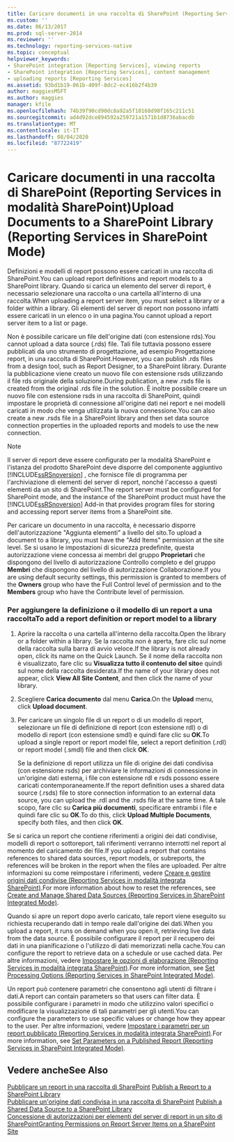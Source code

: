```yaml
---
title: Caricare documenti in una raccolta di SharePoint (Reporting Services in modalità SharePoint) | Microsoft Docs
ms.custom: ''
ms.date: 06/13/2017
ms.prod: sql-server-2014
ms.reviewer: ''
ms.technology: reporting-services-native
ms.topic: conceptual
helpviewer_keywords:
- SharePoint integration [Reporting Services], viewing reports
- SharePoint integration [Reporting Services], content management
- uploading reports [Reporting Services]
ms.assetid: 93bd1b19-061b-409f-8dc2-ec416b2f4b39
author: maggiesMSFT
ms.author: maggies
manager: kfile
ms.openlocfilehash: 74b39f90cd90dc8a92a5f10168d98f165c211c51
ms.sourcegitcommit: ad4d92dce894592a259721a1571b1d8736abacdb
ms.translationtype: MT
ms.contentlocale: it-IT
ms.lasthandoff: 08/04/2020
ms.locfileid: "87722419"
---
```

# <a name="upload-documents-to-a-sharepoint-library-reporting-services-in-sharepoint-mode"></a><span data-ttu-id="f157b-102">Caricare documenti in una raccolta di SharePoint (Reporting Services in modalità SharePoint)</span><span class="sxs-lookup"><span data-stu-id="f157b-102">Upload Documents to a SharePoint Library (Reporting Services in SharePoint Mode)</span></span>
  <span data-ttu-id="f157b-103">Definizioni e modelli di report possono essere caricati in una raccolta di SharePoint.</span><span class="sxs-lookup"><span data-stu-id="f157b-103">You can upload report definitions and report models to a SharePoint library.</span></span> <span data-ttu-id="f157b-104">Quando si carica un elemento del server di report, è necessario selezionare una raccolta o una cartella all'interno di una raccolta.</span><span class="sxs-lookup"><span data-stu-id="f157b-104">When uploading a report server item, you must select a library or a folder within a library.</span></span> <span data-ttu-id="f157b-105">Gli elementi del server di report non possono infatti essere caricati in un elenco o in una pagina.</span><span class="sxs-lookup"><span data-stu-id="f157b-105">You cannot upload a report server item to a list or page.</span></span>  
  
 <span data-ttu-id="f157b-106">Non è possibile caricare un file dell'origine dati (con estensione rds).</span><span class="sxs-lookup"><span data-stu-id="f157b-106">You cannot upload a data source (.rds) file.</span></span> <span data-ttu-id="f157b-107">Tali file tuttavia possono essere pubblicati da uno strumento di progettazione, ad esempio Progettazione report, in una raccolta di SharePoint.</span><span class="sxs-lookup"><span data-stu-id="f157b-107">However, you can publish .rds files from a design tool, such as Report Designer, to a SharePoint library.</span></span> <span data-ttu-id="f157b-108">Durante la pubblicazione viene creato un nuovo file con estensione rsds utilizzando il file rds originale della soluzione.</span><span class="sxs-lookup"><span data-stu-id="f157b-108">During publication, a new .rsds file is created from the original .rds file in the solution.</span></span> <span data-ttu-id="f157b-109">È inoltre possibile creare un nuovo file con estensione rsds in una raccolta di SharePoint, quindi impostare le proprietà di connessione all'origine dati nei report e nei modelli caricati in modo che venga utilizzata la nuova connessione.</span><span class="sxs-lookup"><span data-stu-id="f157b-109">You can also create a new .rsds file in a SharePoint library and then set data source connection properties in the uploaded reports and models to use the new connection.</span></span>  
  
> [!NOTE]  
>  <span data-ttu-id="f157b-110">Il server di report deve essere configurato per la modalità SharePoint e l'istanza del prodotto SharePoint deve disporre del componente aggiuntivo [!INCLUDE[ssRSnoversion](../includes/ssrsnoversion-md.md)] , che fornisce file di programma per l'archiviazione di elementi del server di report, nonché l'accesso a questi elementi da un sito di SharePoint.</span><span class="sxs-lookup"><span data-stu-id="f157b-110">The report server must be configured for SharePoint mode, and the instance of the SharePoint product must have the [!INCLUDE[ssRSnoversion](../includes/ssrsnoversion-md.md)] Add-in that provides program files for storing and accessing report server items from a SharePoint site.</span></span>  
  
 <span data-ttu-id="f157b-111">Per caricare un documento in una raccolta, è necessario disporre dell'autorizzazione "Aggiunta elementi" a livello del sito.</span><span class="sxs-lookup"><span data-stu-id="f157b-111">To upload a document to a library, you must have the "Add Items" permission at the site level.</span></span> <span data-ttu-id="f157b-112">Se si usano le impostazioni di sicurezza predefinite, questa autorizzazione viene concessa ai membri del gruppo **Proprietari** che dispongono del livello di autorizzazione Controllo completo e del gruppo **Membri** che dispongono del livello di autorizzazione Collaborazione.</span><span class="sxs-lookup"><span data-stu-id="f157b-112">If you are using default security settings, this permission is granted to members of the **Owners** group who have the Full Control level of permission and to the **Members** group who have the Contribute level of permission.</span></span>  
  
### <a name="to-add-a-report-definition-or-report-model-to-a-library"></a><span data-ttu-id="f157b-113">Per aggiungere la definizione o il modello di un report a una raccolta</span><span class="sxs-lookup"><span data-stu-id="f157b-113">To add a report definition or report model to a library</span></span>  
  
1.  <span data-ttu-id="f157b-114">Aprire la raccolta o una cartella all'interno della raccolta.</span><span class="sxs-lookup"><span data-stu-id="f157b-114">Open the library or a folder within a library.</span></span> <span data-ttu-id="f157b-115">Se la raccolta non è aperta, fare clic sul nome della raccolta sulla barra di avvio veloce.</span><span class="sxs-lookup"><span data-stu-id="f157b-115">If the library is not already open, click its name on the Quick Launch.</span></span> <span data-ttu-id="f157b-116">Se il nome della raccolta non è visualizzato, fare clic su **Visualizza tutto il contenuto del sito**e quindi sul nome della raccolta desiderata.</span><span class="sxs-lookup"><span data-stu-id="f157b-116">If the name of your library does not appear, click **View All Site Content**, and then click the name of your library.</span></span>  
  
2.  <span data-ttu-id="f157b-117">Scegliere **Carica documento** dal menu **Carica**.</span><span class="sxs-lookup"><span data-stu-id="f157b-117">On the **Upload** menu, click **Upload document**.</span></span>  
  
3.  <span data-ttu-id="f157b-118">Per caricare un singolo file di un report o di un modello di report, selezionare un file di definizione di report (con estensione rdl) o di modello di report (con estensione smdl) e quindi fare clic su **OK**.</span><span class="sxs-lookup"><span data-stu-id="f157b-118">To upload a single report or report model file, select a report definition (.rdl) or report model (.smdl) file and then click **OK**.</span></span>  
  
     <span data-ttu-id="f157b-119">Se la definizione di report utilizza un file di origine dei dati condivisa (con estensione rsds) per archiviare le informazioni di connessione in un'origine dati esterna, i file con estensione rdl e rsds possono essere caricati contemporaneamente.</span><span class="sxs-lookup"><span data-stu-id="f157b-119">If the report definition uses a shared data source (.rsds) file to store connection information to an external data source, you can upload the .rdl and the .rsds file at the same time.</span></span> <span data-ttu-id="f157b-120">A tale scopo, fare clic su **Carica più documenti**, specificare entrambi i file e quindi fare clic su **OK**.</span><span class="sxs-lookup"><span data-stu-id="f157b-120">To do this, click **Upload Multiple Documents**, specify both files, and then click **OK**.</span></span>  
  
 <span data-ttu-id="f157b-121">Se si carica un report che contiene riferimenti a origini dei dati condivise, modelli di report o sottoreport, tali riferimenti verranno interrotti nel report al momento del caricamento dei file.</span><span class="sxs-lookup"><span data-stu-id="f157b-121">If you upload a report that contains references to shared data sources, report models, or subreports, the references will be broken in the report when the files are uploaded.</span></span> <span data-ttu-id="f157b-122">Per altre informazioni su come reimpostare i riferimenti, vedere [Creare e gestire origini dati condivise &#40;Reporting Services in modalità integrata SharePoint&#41;](../../2014/reporting-services/create-manage-shared-data-sources-reporting-services-sharepoint-integrated-mode.md).</span><span class="sxs-lookup"><span data-stu-id="f157b-122">For more information about how to reset the references, see [Create and Manage Shared Data Sources &#40;Reporting Services in SharePoint Integrated Mode&#41;](../../2014/reporting-services/create-manage-shared-data-sources-reporting-services-sharepoint-integrated-mode.md).</span></span>  
  
 <span data-ttu-id="f157b-123">Quando si apre un report dopo averlo caricato, tale report viene eseguito su richiesta recuperando dati in tempo reale dall'origine dei dati.</span><span class="sxs-lookup"><span data-stu-id="f157b-123">When you upload a report, it runs on demand when you open it, retrieving live data from the data source.</span></span> <span data-ttu-id="f157b-124">È possibile configurare il report per il recupero dei dati in una pianificazione o l'utilizzo di dati memorizzati nella cache.</span><span class="sxs-lookup"><span data-stu-id="f157b-124">You can configure the report to retrieve data on a schedule or use cached data.</span></span> <span data-ttu-id="f157b-125">Per altre informazioni, vedere [Impostare le opzioni di elaborazione &#40;Reporting Services in modalità integrata SharePoint&#41;](../../2014/reporting-services/set-processing-options-reporting-services-in-sharepoint-integrated-mode.md).</span><span class="sxs-lookup"><span data-stu-id="f157b-125">For more information, see [Set Processing Options &#40;Reporting Services in SharePoint Integrated Mode&#41;](../../2014/reporting-services/set-processing-options-reporting-services-in-sharepoint-integrated-mode.md).</span></span>  
  
 <span data-ttu-id="f157b-126">Un report può contenere parametri che consentono agli utenti di filtrare i dati.</span><span class="sxs-lookup"><span data-stu-id="f157b-126">A report can contain parameters so that users can filter data.</span></span> <span data-ttu-id="f157b-127">È possibile configurare i parametri in modo che utilizzino valori specifici o modificare la visualizzazione di tali parametri per gli utenti.</span><span class="sxs-lookup"><span data-stu-id="f157b-127">You can configure the parameters to use specific values or change how they appear to the user.</span></span> <span data-ttu-id="f157b-128">Per altre informazioni, vedere [Impostare i parametri per un report pubblicato &#40;Reporting Services in modalità integrata SharePoint&#41;](report-design/set-parameters-on-a-published-report-sharepoint-integrated-mode.md).</span><span class="sxs-lookup"><span data-stu-id="f157b-128">For more information, see [Set Parameters on a Published Report &#40;Reporting Services in SharePoint Integrated Mode&#41;](report-design/set-parameters-on-a-published-report-sharepoint-integrated-mode.md).</span></span>  
  
## <a name="see-also"></a><span data-ttu-id="f157b-129">Vedere anche</span><span class="sxs-lookup"><span data-stu-id="f157b-129">See Also</span></span>  
 <span data-ttu-id="f157b-130">[Pubblicare un report in una raccolta di SharePoint](reports/publish-a-report-to-a-sharepoint-library.md) </span><span class="sxs-lookup"><span data-stu-id="f157b-130">[Publish a Report to a SharePoint Library](reports/publish-a-report-to-a-sharepoint-library.md) </span></span>  
 <span data-ttu-id="f157b-131">[Pubblicare un'origine dati condivisa in una raccolta di SharePoint](reports/publish-a-shared-data-source-to-a-sharepoint-library.md) </span><span class="sxs-lookup"><span data-stu-id="f157b-131">[Publish a Shared Data Source to a SharePoint Library](reports/publish-a-shared-data-source-to-a-sharepoint-library.md) </span></span>  
 [<span data-ttu-id="f157b-132">Concessione di autorizzazioni per elementi del server di report in un sito di SharePoint</span><span class="sxs-lookup"><span data-stu-id="f157b-132">Granting Permissions on Report Server Items on a SharePoint Site</span></span>](security/granting-permissions-on-report-server-items-on-a-sharepoint-site.md)  
  
  
